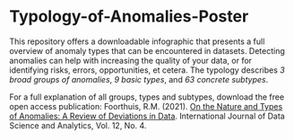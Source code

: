 # Typology-of-Anomalies-Poster
This repository offers a downloadable infographic that presents a full overview of anomaly types that can be encountered in datasets. Detecting anomalies can help with increasing the quality of your data, or for identifying risks, errors, opportunities, et cetera. The typology describes <em> 3 broad groups of anomalies</em>, <em> 9 basic types</em>, and <em> 63 concrete subtypes</em>. 

For a full explanation of all groups, types and subtypes, download the free open access publication: Foorthuis, R.M. (2021). [On the Nature and Types of Anomalies: A Review of Deviations in Data](https://link.springer.com/content/pdf/10.1007/s41060-021-00265-1.pdf). International Journal of Data Science and Analytics, Vol. 12, No. 4. 
